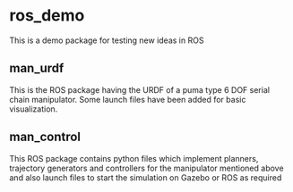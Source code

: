 # ros_demo
This is a demo package for testing new ideas in ROS
## man_urdf
This is the ROS package having the URDF of a puma type 6 DOF serial chain manipulator. Some launch files have been added for basic visualization.
## man_control
This ROS package contains python files which implement planners, trajectory generators and controllers for the manipulator mentioned above and also launch files to start the simulation on Gazebo or ROS as required
